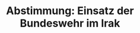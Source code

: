 ---
abstimmung:
  abstimmung: 1
  bundestagssitzung: 139
  datum: 15. Januar 2020
  legislaturperiode: 19
categories:
- Todo
data:
- title: Abstimmungsergebnis 20200115_1-data.pdf
  url: /res/2021-btw/abstimmungsergebnisse/20200115_1-data.pdf
- title: Abstimmungsergebnis 20200115_1_xls-data.xlsx
  url: /res/2021-btw/abstimmungsergebnisse/20200115_1_xls-data.xlsx
- title: Abstimmungsergebnis 20200115_1_xls-data.csv
  url: /res/2021-btw/abstimmungsergebnisse/csv/20200115_1_xls-data.csv
documents:
- local: /res/2021-btw/drucksachen/16482.pdf
  title: Drucksache 19/16482
  url: https://dip21.bundestag.de/dip21/btd/19/164/1916482.pdf
ergebnis:
  AfD:
    enthaltung: 0
    gesamt: 90
    ja: 83
    nein: 0
    nichtabgegeben: 7
    ungueltig: 0
  Bündnis 90/Die Grünen:
    enthaltung: 0
    gesamt: 67
    ja: 0
    nein: 59
    nichtabgegeben: 8
    ungueltig: 0
  Die Linke:
    enthaltung: 0
    gesamt: 69
    ja: 0
    nein: 59
    nichtabgegeben: 10
    ungueltig: 0
  FDP:
    enthaltung: 2
    gesamt: 80
    ja: 0
    nein: 68
    nichtabgegeben: 10
    ungueltig: 0
  cdu/csu:
    enthaltung: 0
    gesamt: 246
    ja: 0
    nein: 222
    nichtabgegeben: 24
    ungueltig: 0
  file: 20200115_1_xls-data.xlsx
  fraktionslos:
    enthaltung: 0
    gesamt: 5
    ja: 2
    nein: 2
    nichtabgegeben: 1
    ungueltig: 0
  spd:
    enthaltung: 0
    gesamt: 152
    ja: 0
    nein: 135
    nichtabgegeben: 17
    ungueltig: 0
layout: abstimmung
links:
- title: Link zu bundestag.de
  url: https://www.bundestag.de/parlament/plenum/abstimmung/abstimmung?id=655
preview: 'Deutscher Bundestag


  139. Sitzung des Deutschen Bundestages

  am Mittwoch, 15. Januar 2020


  Endgültiges Ergebnis der Namentlichen Abstimmung Nr. 1


  Antrag der Abgeordneten Rüdiger Lucassen, Armin-Paulus Hampel, Berengar Elsner von

  Gronow, weiterer Abgeordneter und der Fraktion der AfD

  Erneute Abstimmung über das Mandat "Einsatz bewaffneter deutscher Streitkräfte im
  Irak"

  im Deutschen Bundestag

  Drs. 19/16482'
tags:
- Todo
title: 'Abstimmung: Einsatz der Bundeswehr im Irak'
---